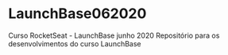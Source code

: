 # LaunchBase062020
Curso RocketSeat - LaunchBase junho 2020
Repositório para os desenvolvimentos do curso LaunchBase 

